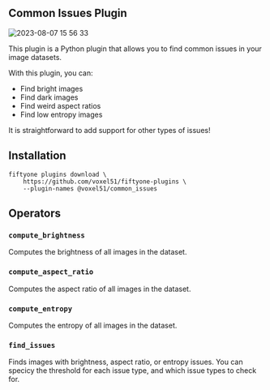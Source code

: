 ## Common Issues Plugin

![2023-08-07 15 56 33](https://github.com/voxel51/fiftyone-plugins/assets/12500356/ff2302b3-e1ab-4aa0-b599-dd11c27952bb)

This plugin is a Python plugin that allows you to find common issues in your
image datasets.

With this plugin, you can:

-   Find bright images
-   Find dark images
-   Find weird aspect ratios
-   Find low entropy images

It is straightforward to add support for other types of issues!

## Installation

```shell
fiftyone plugins download \
    https://github.com/voxel51/fiftyone-plugins \
    --plugin-names @voxel51/common_issues
```

## Operators

### `compute_brightness`

Computes the brightness of all images in the dataset.

### `compute_aspect_ratio`

Computes the aspect ratio of all images in the dataset.

### `compute_entropy`

Computes the entropy of all images in the dataset.

### `find_issues`

Finds images with brightness, aspect ratio, or entropy issues. You can specicy
the threshold for each issue type, and which issue types to check for.
